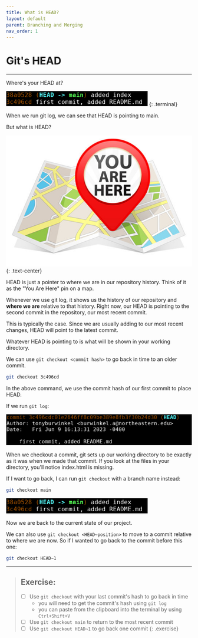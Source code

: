 ```yaml
---
title: What is HEAD?
layout: default
parent: Branching and Merging
nav_order: 1
---
```

# Git's HEAD
---

Where's your HEAD at?

![log oneline](../images/log/log-oneline.png)
{: .terminal}

When we run git log, we can see that HEAD is pointing to main.

But what is HEAD?

![you are here](../images/head/head-map.jpg)
{: .text-center}

HEAD is just a pointer to where we are in our repository history. Think of it as the  "You Are Here" pin on a map. 

Whenever we use git log, it shows us the history of our repository and __where we are__ relative to that history. Right now, our HEAD is pointing to the second commit in the repository, our most recent commit. 

This is typically the case. Since we are usually adding to our most recent changes, HEAD will point to the latest commit. 

Whatever HEAD is pointing to is what will be shown in your working directory.

We can use ```git checkout <commit hash>``` to go back in time to an older commit.

```bash
git checkout 3c496cd
```

In the above command, we use the commit hash of our first commit to place HEAD.

If we run ```git log```:

![log-head](../images/head/log-head.png)

 When we checkout a commit, git sets up our working directory to be exactly as it was when we made that commit. If you look at the files in your directory, you'll notice index.html is missing.

If I want to go back, I can run ```git checkout``` with a branch name instead:

```bash
git checkout main
```

![log oneline](../images/log/log-oneline.png)

Now we are back to the current state of our project.

We can also use ```git checkout <HEAD~position>``` to move to a commit relative to where we are now. So if I wanted to go back to the commit before this one:

```bash
git checkout HEAD~1
```

---
> ## Exercise:
> 
> - [ ] Use ```git checkout``` with your last commit's hash to go back in time
> 	* you will need to get the commit's hash using ```git log```
> 	* you can paste from the clipboard into the terminal by using ```Ctrl+Shift+V```
> - [ ] Use ```git checkout main``` to return to the most recent commit
> - [ ] Use ```git checkout HEAD~1``` to go back one commit
{: .exercise}





